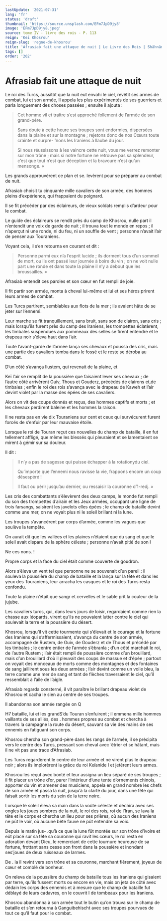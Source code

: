 ```yaml
---
lastUpdate: '2021-07-31'
lang: 'fr'
status: 'draft'
thumbnail: 'https://source.unsplash.com/EFm7JpD9jy8'
image: 'EFm7JpD9jy8.jpeg'
source: tome IV - livre des rois - P. 113
reign: 'Keï Khosrou'
reign-slug: 'regne-de-khosrou'
title: 'Afrasiab fait une attaque de nuit | Le Livre des Rois | Shâhnâmeh'
tags: []
order: '202'
---
```


<!-- LTeX: language=fr -->

# Afrasiab fait une attaque de nuit

Le roi des Turcs, aussitôt que la nuit eut envahi le ciel, revêtit ses armes de combat, lui et son armée, Il appela les plus expérimentés de ses guerriers et parla longuement des choses passées ; ensuite il ajouta :

> Cet homme vil et traître s’est approché follement de l’armée de son grand-père.
>
> Sans doute à cette heure ses troupes sont endormies, dispersées dans la plaine et sur la montagne ; rejetons donc de nos Cœurs toute crainte et surpre-
’nons les Iraniens à llaube du jour.
>
> Si nous réussissons à les vaincre cette nuit, vous me verrez remonter sur mon trône ; mais si notre fortune ne retrouve pas sa splendeur, c’est que tout n’est que déception et la bravoure n’est qu’un mensonge. »

Les grands approuvèrent ce plan et se. levèrent pour se préparer au combat de nuit.

Afrasiab choisit tu cinquante mille cavaliers de son armée, des hommes pleins d’expérience, qui frappaient du poignard.

Il se fit précéder par des éclaireurs, de vieux soldats remplis d’ardeur pour le combat.

Le guide des éclaireurs se rendit près du camp de Khosrou, nulle part il n’entendit une voix de garde de nuit ; il trouva tout le monde en repos ; il n’aperçut ni une ronde, ni du feu, ni un souffle de vent ; personne n’avait l’air de penser aux Touraniens.

Voyant cela, il s’en retourna en courant et dit :

> Personne parmi eux n’a l’esprit lucide ; ils dorment tous d’un sommeil de mort, ou ils ont passé leur journée à boire du vin ; on ne voit nulle part une ronde et dans toute la plaine il n’y a debout que les broussailles. »

Afrasiab entendit ces paroles et son cœur en fut rempli de joie.

Il fit partir son armée, monta à cheval lui-même et lui et ses héros prirent leurs armes de combat.

Les Turcs partirent, semblables aux flots de la mer ; ils avaient hâte de se jeter sur l’ennemi.

Leur marche se fit tranquillement, sans bruit, sans son de clairon, sans cris ; mais lorsqu’ils furent près du camp des Iraniens, les trompettes éclatèrent, les timbales suspendues aux pommeaux des selles se firent entendre et le drapeau noir s’éleva haut dans l’air.

Toute l’avant-garde de l’armée lança ses chevaux et poussa des cris, mais une partie des cavaliers tomba dans le fossé et le reste se déroba au combat.

D’un côté s’avança Ilustem, qui revenait de la plaine, et

Keï l’air se remplit de la poussière que faisaient lever ses chevaux ; de l’autre côté arrivèrent Guiv, Thous et Gouderz, précédés de clairons et,de timbales ; enfin le roi des rois s’avança avec le drapeau de Kaweh et l’air devint violet par la masse des épées de ses cavaliers.

Alors on vit des coups donnés et reçus, des hommes captifs et morts ; et les chevaux perdirent baleine et les hommes la raison.

Il ne resta pas en vie dix Touraniens sur cent et ceux qui survécurent furent forcés de s’enfuir par leur mauvaise étoile.

Lorsque le roi de Touran reçut ces nouvelles du champ de bataille, il en fut tellement affligé, que même les blessés qui pleuraient et se lamentaient se mirent à gémir sur sa douleur.

Il dit :

> Il n’y a pas de sagesse qui puisse échapper à la rotationydu ciel.
>
> Qu’importe que l’ennemi nous ravisse la vie, frappons encore un coup désespéré !
>
> Il faut ou périr jusqu’au dernier, ou ressaisir la couronne d’1-redj. »

Les cris des combattants s’élevèrent des deux camps, le monde fut rempli du son des trompettes d’airain et les Jeux armées, occupant une ligne de trois farsangs, saisirent les javelots elles épées ; le champ de bataille devint comme une mer, on ne voyait plus ni le soleil brillant ni la lune.

Les troupes s’avancèrent par corps d’armée, comme les vagues que soulève la tempête.

On aurait dit que les vallées et les plaines n’étaient que du sang et que le soleil avait disparu de la sphère céleste ; personne n’avait pitié de son I

Ne ces nons. !

Propre corps et la face du ciel était comme couverte de goudron.

Alors s’éleva un vent tel que personne ne se souvenait d’un pareil : il souleva la poussière du champ de bataille et la lança sur la tête et dans les yeux des Touraniens, leur arracha les casques et le roi des Turcs resta confondu.

Toute la plaine n’était que sangr et cervelles et le sable prit la couleur de la jujube.

Les cavaliers turcs, qui, dans leurs jours de loisir, regardaient comme rien la chasse aux léopards, virent qu’ils ne pouvaient lutter contre le ciel qui soulevait la terre et la poussière du désert.

Khosrou, lorsqu’il vit cette tourmente qui s’élevait et le courage et la fortune des Iraniens qui s’affermissaient, s’avança du centre de son armée, accompagné de Rustem, de Guiv, de Gouderz et de Thous et précédé par les timbales ; le centre entier de l’armée s’ébranla ; d’un côté marchait le roi, de l’autre Rustem ; l’air était rempli de poussière comme d’un brouillard, mais d’un brouillard d’où il pleuvait des coups de massue et d’épée ; partout on voyait des monceaux de morts comme des montagnes et des fontaines de sang jaillirent sous les deux armées ; l’air devint comme un voile bleu, la terre comme une mer de sang et tant de flèches traversaient le ciel, qu’il ressemblait à l’aile de l’aigle.

Afrasiab regarda consterné, il vit paraître le brillant drapeau violet de Khosrou et cacha le sien au centre de ses troupes.

Il abandonna son armée rangée on Q

H7 bataille, lui et les grandS’du Touran s’enfuirent ; il emmena mille hommes vaillants de ses alliés, des . hommes propres au combat et chercha à travers la campagne la route du désert, sauvant sa vie des mains de ses ennemis en fatiguant son corps.

Khosrou chercha son grand-père dans les rangs de l’armée, il se précipita vers le centre des Turcs, pressant son cheval avec ’étrier et se hâtant, mais il ne vit pas une trace d’Afrasiab.

Les Turcs regardèrent le centre de leur armée et ne virent plus le drapeau noir ; alors ils implorèrent la grâce du roi Keïanide I et jetèrent leurs armes.

Khosrou les reçut avec bonté et leur assigna un lieu séparé de ses troupes ; il fit placer un trône d’or, parer l’intérieur d’une tente d’ornements chinois, apporter du vin et amener des musiciens, appela en grand nombre les chefs de son armée et passa la nuit, jusqu’à la clarté du jour, dans une fête qui faisait sortir les morts du sein de la terre noire.

Lorsque le soleil éleva sa main dans la voûte céleste et déchira avec ses ongles les joues sombres de la nuit, le roi des rois, roi de l’Iran, se lava la tête et le corps et chercha un lieu pour ses prières, où aucun des Iraniens ne pût le voir, où aucune bête fauve ne pût entendre sa voix.

Depuis le matin jus-
.qu’à ce que la lune fût montée sur son trône d’ivoire et eût placé sur sa tête sa couronne qui ravit les cœurs, le roi resta en adoration devant Dieu, le remerciant de cette tournure heureuse de sa fortune, frottant sans cesse son front dans la poussière et inondant ses’joues de deux ruisseaux de larmes.

De . la il revint vers son trône et sa couronne, marchant fièrement, joyeux de cœur et comblé de bonheur.

On releva de la poussière du champ de bataille tous les Iraniens qui gisaient par terre, qu’ils fussent morts ou encore en vie, mais on jeta de côté avec dédain les corps des ennemis et à mesure que le champ de bataille fut déblayé de leurs cadavres, on le couvrit I de tombeaux pour les Iraniens.

Khosrou abandonna à son armée tout le butin qu’on trouva sur le champ de bataille et s’en retourna à Ganguibehischt avec ses troupes pourvues de tout ce qu’il faut pour le combat.
